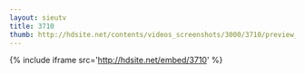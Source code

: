```yaml
---
layout: sieutv
title: 3710
thumb: http://hdsite.net/contents/videos_screenshots/3000/3710/preview_360p.mp4.jpg
---
```

{% include iframe src='http://hdsite.net/embed/3710' %}
 
